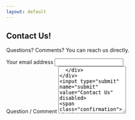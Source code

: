 ```yaml
---
layout: default
---
```


## Contact Us! ##

Questions? Comments? You can reach us directly.

<form action="https://docs.google.com/forms/d/1OQhVjEgFqBRNG-tqDJtZYTfNZmjWJ364Nlq4A9IxeTc/formResponse" method="POST">
<div class="form-line">
  <div class="form-field">
    <label for="entry_196220007">Your email address</label>
    <input type="text" name="entry.196220007" id="entry_196220007" aria-label="Your email address">
  </div>
</div>
<div class="form-line">
  <div class="form-field">
    <label for="entry_107764626">Question / Comment</label>
    <textarea name="entry.107764626" id="entry_107764626" rows="8" cols="0" aria-label="Your Name" aria-required="true" required="">
  </div>
</div>
<input type="submit" name="submit" value="Contact Us" disabled>
<span class="confirmation">Thank you!</span>
</form>
